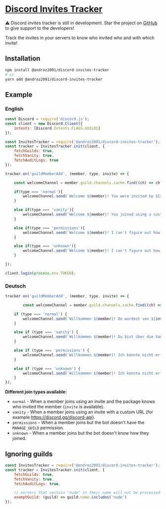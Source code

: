# [Discord Invites Tracker](https://npmjs.com/@androz2091/discord-invites-tracker)

⚠️ Discord invites tracker is still in development. Star the project on [GitHub](https://github.com/Androz2091/discord-invites-tracker) to give support to the developers!

Track the invites in your servers to know who invited who and with which invite!

## Installation

```sh
npm install @androz2091/discord-invites-tracker
# or
yarn add @androz2091/discord-invites-tracker
```

## Example


### English

```js
const Discord = require('discord.js');
const client = new Discord.Client({
    intents: [Discord.Intents.FLAGS.GUILDS]
});

const InvitesTracker = require('@androz2091/discord-invites-tracker');
const tracker = InvitesTracker.init(client, {
    fetchGuilds: true,
    fetchVanity: true,
    fetchAuditLogs: true
});

tracker.on('guildMemberAdd', (member, type, invite) => {

    const welcomeChannel = member.guild.channels.cache.find((ch) => ch.name === 'welcome');

    if(type === 'normal'){
        welcomeChannel.send(`Welcome ${member}! You were invited by ${invite.inviter.username}!`);
    }

    else if(type === 'vanity'){
        welcomeChannel.send(`Welcome ${member}! You joined using a custom invite!`);
    }

    else if(type === 'permissions'){
        welcomeChannel.send(`Welcome ${member}! I can't figure out how you joined because I don't have the "Manage Server" permission!`);
    }

    else if(type === 'unknown'){
        welcomeChannel.send(`Welcome ${member}! I can't figure out how you joined the server...`);
    }

});

client.login(process.env.TOKEN);
```

### Deutsch

```js
tracker.on('guildMemberAdd', (member, type, invite) => {

        const welcomeChannel = member.guild.channels.cache.find((ch) => ch.name === 'welcome');

	if (type === 'normal') {
		welcomeChannel.send(`Willkommen ${member}! Du wurdest von ${invite.inviter.username} eingeladen!`);
	}

	else if (type === 'vanity') {
		welcomeChannel.send(`Willkommen ${member}! Du bist über die Vanity-URL beigetrten!`);
	}

	else if (type === 'permissions') {
		welcomeChannel.send(`Willkommen ${member}! Ich konnte nicht erfassen, wie du dem Server beigetreten bist, weil ich nicht über die Berechtigung "Server verwalten" verfüge!`);
	}

	else if (type === 'unknown') {
		welcomeChannel.send(`Willkommen ${member}! Ich konnte nicht erfassen, wie du dem Server beigetreten bist...`);
	}
});
```


**Different join types available:**

* `normal` - When a member joins using an invite and the package knows who invited the member (`invite` is available).
* `vanity` - When a member joins using an invite with a custom URL (for example https://discord.gg/discord-api).
* `permissions` - When a member joins but the bot doesn't have the `MANAGE_GUILD` permission.
* `unknown` - When a member joins but the bot doesn't know how they joined.

## Ignoring guilds

```js
const InvitesTracker = require('@androz2091/discord-invites-tracker');
const tracker = InvitesTracker.init(client, {
    fetchGuilds: true,
    fetchVanity: true,
    fetchAuditLogs: true,

    // servers that contain "nude" in their name will not be processed
    exemptGuild: (guild) => guild.name.includes('nude')
});
```
